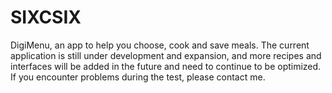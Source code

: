 # SIXCSIX
DigiMenu, an app to help you choose, cook and save meals. The current application is still under development and expansion, and more recipes and interfaces will be added in the future and need to continue to be optimized. If you encounter problems during the test, please contact me.
